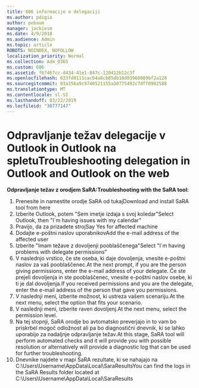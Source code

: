 ```yaml
---
title: 606 informacije o delegaciji
ms.author: pdigia
author: pebaum
manager: jackiesm
ms.date: 4/9/2018
ms.audience: Admin
ms.topic: article
ROBOTS: NOINDEX, NOFOLLOW
localization_priority: Normal
ms.collection: Adm_O365
ms.custom: 606
ms.assetid: f67467cc-d434-41e1-847c-120412b12c3f
ms.openlocfilehash: 633fd9111cac64a8cb85db18d03968089bf2a128
ms.sourcegitcommit: 03a156a9c9740521155a30775492c7dff0982588
ms.translationtype: MT
ms.contentlocale: sl-SI
ms.lasthandoff: 03/22/2019
ms.locfileid: "30777147"
---
```

# <a name="troubleshooting-delegation-in-outlook-and-outlook-on-the-web"></a><span data-ttu-id="55c72-102">Odpravljanje težav delegacije v Outlook in Outlook na spletu</span><span class="sxs-lookup"><span data-stu-id="55c72-102">Troubleshooting delegation in Outlook and Outlook on the web</span></span>

<span data-ttu-id="55c72-103">**Odpravljanje težav z orodjem SaRA:**</span><span class="sxs-lookup"><span data-stu-id="55c72-103">**Troubleshooting with the SaRA tool:**</span></span>

1. <span data-ttu-id="55c72-104">Prenesite in namestite orodje SaRA od tukaj</span><span class="sxs-lookup"><span data-stu-id="55c72-104">Download and install SaRA tool from here</span></span>
1. <span data-ttu-id="55c72-105">Izberite Outlook, potem "Sem imetje izdaja s svoj koledar"</span><span class="sxs-lookup"><span data-stu-id="55c72-105">Select Outlook, then "I\`m having issues with my calendar"</span></span>
1. <span data-ttu-id="55c72-106">Pravijo, da za prizadete stroj</span><span class="sxs-lookup"><span data-stu-id="55c72-106">Say Yes for affected machine</span></span>
1. <span data-ttu-id="55c72-107">Dodajte e-poštni naslov uporabnikov</span><span class="sxs-lookup"><span data-stu-id="55c72-107">Add the e-mail address of the affected user</span></span>
1. <span data-ttu-id="55c72-108">Izberite "Imam težave z dovoljenji pooblaščenega"</span><span class="sxs-lookup"><span data-stu-id="55c72-108">Select "I\`m having problems with delegate permissions"</span></span>
1. <span data-ttu-id="55c72-109">V naslednjo vrstico, če ste oseba, ki daje dovoljenja, vnesite e-poštni naslov za vaš pooblaščenec.</span><span class="sxs-lookup"><span data-stu-id="55c72-109">At the next prompt, if you are the person giving permissions, enter the e-mail address of your delegate.</span></span> <span data-ttu-id="55c72-110">Če ste prejeli dovoljenja in ste pooblaščenec, vnesite e-poštni naslov osebe, ki ti je dal dovoljenja.</span><span class="sxs-lookup"><span data-stu-id="55c72-110">If you received permissions and you are the delegate, enter the e-mail address of the person that gave you permissions.</span></span>
1. <span data-ttu-id="55c72-111">V naslednji meni, izberite možnost, ki ustreza vašem scenariju.</span><span class="sxs-lookup"><span data-stu-id="55c72-111">At the next menu, select the option that fits your scenario.</span></span> 
1. <span data-ttu-id="55c72-112">V naslednji meni, izberite raven dovoljenj.</span><span class="sxs-lookup"><span data-stu-id="55c72-112">At the next menu, select the permission level.</span></span>
1. <span data-ttu-id="55c72-113">Na tej stopnji, SaRA orodje bo avtomatsko preverjajo in to vam bo priskrbel mogoč odložnost ali pa bo diagnostični dnevnik, ki se lahko uporabijo za nadaljnje odpravljanje težav.</span><span class="sxs-lookup"><span data-stu-id="55c72-113">At this stage, SaRA tool will perform automated checks and it will provide you with possible resolution or alternatively will provide a diagnostic log that can be used for further troubleshooting.</span></span>
1. <span data-ttu-id="55c72-114">Dnevnike najdete v mapi SaRA rezultate, ki se nahajajo na C:\Users\Username\AppData\Local\SaraResults</span><span class="sxs-lookup"><span data-stu-id="55c72-114">You can find the logs in the SaRA Results folder located at C:\Users\Username\AppData\Local\SaraResults</span></span>